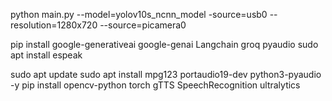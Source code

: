 python main.py --model=yolov10s_ncnn_model -source=usb0 --resolution=1280x720
--source=picamera0



pip install google-generativeai google-genai Langchain groq pyaudio
sudo apt install espeak 

sudo apt update
sudo apt install mpg123 portaudio19-dev python3-pyaudio -y
pip install opencv-python torch gTTS SpeechRecognition ultralytics


